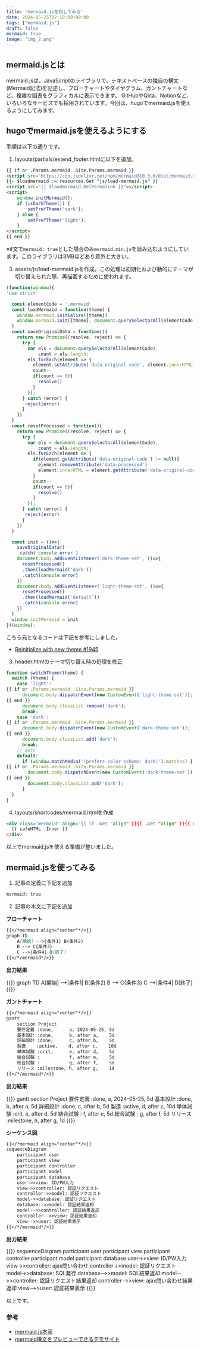 ```yaml
---
title: 'mermaid.jsを試してみる'
date: 2024-05-25T02:18:09+09:00
tags: ["mermaid.js"]
draft: false
mermaid: true
image: "img_2.png"
---
```


## mermaid.jsとは

mermaid.jsは、JavaScriptのライブラリで、テキストベースの独自の構文(Mermaid記法)を記述し、フローチャートやダイヤグラム、ガントチャートなど、複雑な図表をグラフィカルに表示できます。
GitHubやQiita、Notionなど、いろいろなサービスでも採用されています。今回は、hugoでmermaid.jsを使えるようにしてみます。

## hugoでmermaid.jsを使えるようにする

手順は以下の通りです。

1. layouts/partials/extend_footer.htmlに以下を追加。

```html
{{ if or .Params.mermaid .Site.Params.mermaid }}
<script src="https://cdn.jsdelivr.net/npm/mermaid@10.3.0/dist/mermaid.min.js"></script>
{{- $loadmermaid := resources.Get "js/load-mermaid.js" }}
<script src="{{ $loadmermaid.RelPermalink }}"></script>
<script>
    window.initMermaid();
    if (isDarkTheme()) {
        setPrefTheme('dark');
    } else {
        setPrefTheme('light');
    }
</script>
{{ end }}
```
※if文で`mermaid: true`とした場合のみ`mermaid.min.js`を読み込むようにしています。このライブラリは3MBほどあり意外と大きい。

3. assets/js/load-mermaid.jsを作成。この処理は初期化および動的にテーマが切り替えられた際、再描画するために使われます。

```javascript
(function(window){
'use strict'

  const elementCode = '.mermaid'
  const loadMermaid = function(theme) {
    window.mermaid.initialize({theme})
    window.mermaid.init({theme}, document.querySelectorAll(elementCode))
  }
  const saveOriginalData = function(){
    return new Promise((resolve, reject) => {
      try {
        var els = document.querySelectorAll(elementCode),
            count = els.length;
        els.forEach(element => {
          element.setAttribute('data-original-code', element.innerHTML)
          count--
          if(count == 0){
            resolve()
          }
        });
      } catch (error) {
       reject(error) 
      }
    })
  }
  const resetProcessed = function(){
    return new Promise((resolve, reject) => {
      try {
        var els = document.querySelectorAll(elementCode),
            count = els.length;
        els.forEach(element => {
          if(element.getAttribute('data-original-code') != null){
            element.removeAttribute('data-processed')
            element.innerHTML = element.getAttribute('data-original-code')
          }
          count--
          if(count == 0){
            resolve()
          }
        });
      } catch (error) {
       reject(error) 
      }
    })
  } 

  const init = ()=>{
    saveOriginalData()
    .catch( console.error )
    document.body.addEventListener('dark-theme-set', ()=>{
      resetProcessed()
      .then(loadMermaid('dark'))
      .catch(console.error)
    })
    document.body.addEventListener('light-theme-set', ()=>{
      resetProcessed()
      .then(loadMermaid('default'))
      .catch(console.error)
    })
  }
  window.initMermaid = init
})(window);
```
こちら元となるコードは下記を参考にしました。
- [Reinitialize with new theme #1945](https://github.com/mermaid-js/mermaid/issues/1945)

3. header.htmlのテーマ切り替え時の処理を修正

```javascript
function switchTheme(theme) {
  switch (theme) {
    case 'light':
{{ if or .Params.mermaid .Site.Params.mermaid }}
      document.body.dispatchEvent(new CustomEvent('light-theme-set'));
{{ end }}
      document.body.classList.remove('dark');
      break;
    case 'dark':
{{ if or .Params.mermaid .Site.Params.mermaid }}
      document.body.dispatchEvent(new CustomEvent('dark-theme-set'));
{{ end }}
      document.body.classList.add('dark');
      break;
    // auto
    default:
      if (window.matchMedia('(prefers-color-scheme: dark)').matches) {
{{ if or .Params.mermaid .Site.Params.mermaid }}
        document.body.dispatchEvent(new CustomEvent('dark-theme-set'));
{{ end }}
        document.body.classList.add('dark');
      }
  }
}
```

4. layouts/shortcodes/mermaid.htmlを作成

```html
<div class="mermaid" align="{{ if .Get "align" }}{{ .Get "align" }}{{ else }}center{{ end }}">
  {{ safeHTML .Inner }}
</div>
```

以上でmermaid.jsを使える準備が整いました。

## mermaid.jsを使ってみる

1. 記事の定義に下記を追加

```dtd
marmaid: true
```

2. 記事の本文に下記を追加

**フローチャート**

```markdown
{{</*mermaid align="center"*/>}}
graph TD
    A[開始] -->|条件1| B(条件2)
    B --> C{条件3}
    C -->|条件4| D[終了]
{{</*/mermaid*/>}}
```

**出力結果**

{{<mermaid align="center">}}
graph TD
    A[開始] -->|条件1| B(条件2)
    B --> C{条件3}
    C -->|条件4| D[終了]
{{</mermaid>}}

**ガントチャート**

```markdown
{{</*mermaid align="center"*/>}}
gantt
    section Project
    要件定義 :done,      a, 2024-05-25, 5d
    基本設計 :done,      b, after a,    5d
    詳細設計 :done,      c, after b,    5d
    製造    :active,    d, after c,    10d
    単体試験 :crit,      e, after d,    5d
    結合試験 :           f, after e,    5d
    総合試験 :           g, after f,    5d
    リリース :milestone, h, after g,    1d
{{</*/mermaid*/>}}
```

**出力結果**

{{<mermaid align="center">}}
gantt
    section Project
    要件定義 :done,      a, 2024-05-25, 5d
    基本設計 :done,      b, after a,    5d
    詳細設計 :done,      c, after b,    5d
    製造    :active,    d, after c,    10d
    単体試験 :crit,      e, after d,    5d
    結合試験 :           f, after e,    5d
    総合試験 :           g, after f,    5d
    リリース :milestone, h, after g,    1d
{{</mermaid>}}


**シーケンス図**

```markdown
{{</*mermaid align="center"*/>}}
sequenceDiagram
    participant user
    participant view
    participant controller
    participant model
    participant database
    user->>view: ID/PW入力
    view->>controller: 認証リクエスト
    controller->>model: 認証リクエスト
    model->>database: 認証リクエスト
    database-->>model: 認証結果返却
    model-->>controller: 認証結果返却
    controller-->>view: 認証結果返却
    view-->>user: 認証結果表示
{{</*/mermaid*/>}}
``` 

**出力結果**

{{<mermaid align="center">}}
sequenceDiagram
    participant user
    participant view
    participant controller
    participant model
    participant database
    user->>view: ID/PW入力
    view->>controller: ajax問い合わせ
    controller->>model: 認証リクエスト
    model->>database: SQL発行
    database-->>model: SQL結果返却
    model-->>controller: 認証リクエスト結果返却
    controller-->>view: ajax問い合わせ結果返却
    view-->>user: 認証結果表示
{{</mermaid>}}

以上です。

### 参考
- [mermaid.js本家](https://mermaid.js.org/#/)
- [mermaid構文をプレビューできるデモサイト](https://mermaid.live/)
